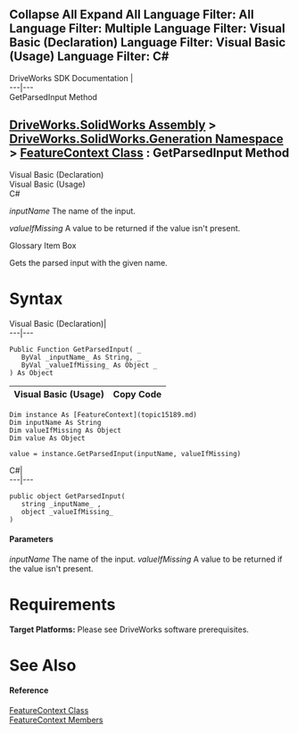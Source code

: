 Collapse All Expand All Language Filter: All  Language Filter: Multiple  Language Filter: Visual Basic (Declaration) Language Filter: Visual Basic (Usage) Language Filter: C#  
---  
DriveWorks SDK Documentation  |   
---|---  
GetParsedInput Method   
  
[DriveWorks.SolidWorks Assembly](topic13342.md) > [DriveWorks.SolidWorks.Generation Namespace](topic15094.md) > [FeatureContext Class](topic15189.md) : GetParsedInput Method  
---  
  
Visual Basic (Declaration)    
Visual Basic (Usage)    
C# 

_inputName_
    The name of the input.

_valueIfMissing_
    A value to be returned if the value isn't present.

Glossary Item Box

Gets the parsed input with the given name. 

# Syntax

Visual Basic (Declaration)|   
---|---  
      
    
    Public Function GetParsedInput( _
       ByVal _inputName_ As String, _
       ByVal _valueIfMissing_ As Object _
    ) As Object  
  
Visual Basic (Usage)| Copy Code  
---|---  
      
    
    Dim instance As [FeatureContext](topic15189.md)
    Dim inputName As String
    Dim valueIfMissing As Object
    Dim value As Object
     
    value = instance.GetParsedInput(inputName, valueIfMissing)  
  
C#|   
---|---  
      
    
    public object GetParsedInput( 
       string _inputName_ ,
       object _valueIfMissing_
    )  
  
#### Parameters

 _inputName_
    The name of the input.
_valueIfMissing_
    A value to be returned if the value isn't present.

# Requirements

**Target Platforms:** Please see DriveWorks software prerequisites.

# See Also

#### Reference

[FeatureContext Class](topic15189.md)   
[FeatureContext Members](topic15190.md)


